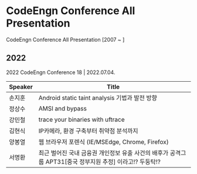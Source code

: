 # CodeEngn Conference All Presentation

CodeEngn Conference All Presentation [2007 ~ ]

## 2022

2022 CodeEngn Conference 18 | 2022.07.04.

| Speaker               | Title                                                                                                          |
| ------------------- | -------------------------------------------------------------------------------------------------------------------- |
| 손지훈 | Android static taint analysis 기법과 발전 방향 |
| 정상수 | AMSI and bypass |
| 강민철 | trace your binaries with uftrace |
| 김현식 | IP카메라, 환경 구축부터 취약점 분석까지 |
| 양봉열 | 웹 브라우저 포렌식 (IE/MSEdge, Chrome, Firefox) |
| 서명환 | 최근 벌어진 국내 금융권 개인정보 유출 사건의 배후가 공격그룹 APT31[중국 정부지원 추정] 이라고!? 두둥탁!? |
